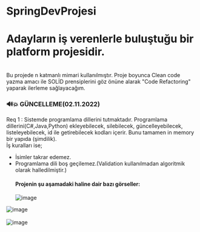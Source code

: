 # SpringDevProjesi

# Adayların iş verenlerle buluştuğu bir platform projesidir.
<br> Bu projede n katmanlı mimari kullanılmıştır. Proje boyunca Clean code yazma amacı ile SOLİD prensiplerini göz önüne alarak "Code Refactoring" yaparak ilerleme sağlayacağım.

### :loud_sound::boom: GÜNCELLEME(02.11.2022)
Req 1 : Sistemde programlama dillerini tutmaktadır.
Programlama dillerini(C#,Java,Python) ekleyebilecek, silebilecek, güncelleyebilecek, listeleyebilecek, id ile getirebilecek kodları içerir. Bunu tamamen in memory bir yapıda (şimdilik).
<br>
İş kuralları ise;
 + İsimler takrar edemez.
 + Programlama dili boş geçilemez.(Validation kullanılmadan algoritmik olarak halledilmiştir.)
<br> <h4>Projenin şu aşamadaki haline dair bazı  görseller:</h4>
![image](https://user-images.githubusercontent.com/63293055/200067850-61511f7d-eb26-48ed-be4e-d2b462765f0c.png)

![image](https://user-images.githubusercontent.com/63293055/200068137-b9747c78-a403-4827-ad56-d9b509080e3e.png) <br><br>
![image](https://user-images.githubusercontent.com/63293055/200068307-dc15e348-5bf5-4ebd-a77f-2609f744b1fc.png)






